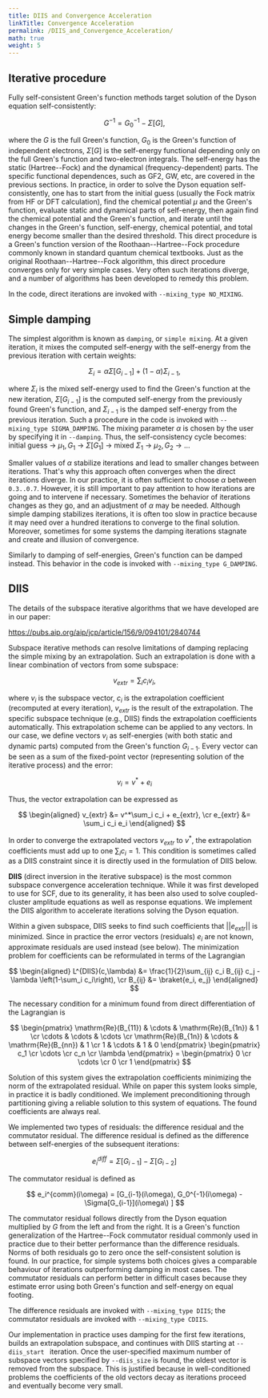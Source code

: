 ```yaml
---
title: DIIS and Convergence Acceleration
linkTitle: Convergence Acceleration
permalink: /DIIS_and_Convergence_Acceleration/
math: true
weight: 5
---
```


## Iterative procedure

Fully self-consistent Green's function methods target solution of the Dyson equation self-consistently:

$$G^{-1} = G^{-1}_0 - \Sigma[G],$$

where the $G$ is the full Green's function, $G_0$ is the Green's function of independent electrons, $\Sigma[G]$ is the self-energy functional depending only on the full Green's function and two-electron integrals. The self-energy has the static (Hartree--Fock) and the dynamical (frequency-dependent) parts. The specific functional dependences, such as GF2, GW, etc, are covered in the previous sections. In practice, in order to solve the Dyson equation self-consistently, one has to start from the initial guess (usually the Fock matrix from HF or DFT calculation), find the chemical potential $\mu$ and the Green's function, evaluate static and dynamical parts of self-energy, then again find the chemical potential and the Green's function, and iterate until the changes in the Green's function, self-energy, chemical potential, and total energy become smaller than the desired threshold. This direct procedure is a Green's function version of the Roothaan--Hartree--Fock procedure commonly known in standard quantum chemical textbooks. Just as the original Roothaan--Hartree--Fock algorithm, this direct procedure converges only for very simple cases. Very often such iterations diverge, and a number of algorithms has been developed to remedy this problem. 

In the code, direct iterations are invoked with `--mixing_type NO_MIXING`.

## Simple damping

The simplest algorithm is known as `damping`, or `simple mixing`. At a given iteration, it mixes the computed self-energy with the self-energy from the previous iteration with certain weights:

$$
\Sigma_i = \alpha\Sigma[G_{i-1}] + (1-\alpha)\Sigma_{i-1},
$$

where $\Sigma_i$ is the mixed self-energy used to find the Green's function at the new iteration, $\Sigma[G_{i-1}]$ is the computed self-energy from the previously found Green's function, and $\Sigma_{i-1}$ is the damped self-energy from the previous iteration. Such a procedure in the code is invoked with `--mixing_type SIGMA_DAMPING`. The mixing parameter $\alpha$ is chosen by the user by specifying it in `--damping`. Thus, the self-consistency cycle becomes:
initial guess &rarr; $\mu_1,G_1$ &rarr; $\Sigma[G_1]$ &rarr; mixed $\Sigma_1$ &rarr; $\mu_2,G_2$ &rarr; ...

Smaller values of $\alpha$ stabilize iterations and lead to smaller changes between iterations. That's why this approach often converges when the direct iterations diverge. In our practice, it is often sufficient to choose $\alpha$ between `0.3..0.7`. However, it is still important to pay attention to how iterations are going and to intervene if necessary. Sometimes the behavior of iterations changes as they go, and an adjustment of $\alpha$ may be needed. Although simple damping stabilizes iterations, it is often too slow in practice because it may need over a hundred iterations to converge to the final solution. Moreover, sometimes for some systems the damping iterations stagnate and create and illusion of convergence.

Similarly to damping of self-energies, Green's function can be damped instead. This behavior in the code is invoked with `--mixing_type G_DAMPING`. 

## DIIS

The details of the subspace iterative algorithms that we have developed are in our paper:

<https://pubs.aip.org/aip/jcp/article/156/9/094101/2840744>

Subspace iterative methods can resolve limitations of damping replacing the simple mixing by an extrapolation. Such an extrapolation is done with a linear combination of vectors from some subspace:

$$
v_{extr} = \sum_i c_i v_i,
$$

where $v_i$ is the subspace vector, $c_i$ is the extrapolation coefficient (recomputed at every iteration), $v_{extr}$ is the result of the extrapolation. The specific subspace technique (e.g., DIIS) finds the extrapolation coefficients automatically. This extrapolation scheme can be applied to any vectors. In our case, we define vectors $v_i$ as self-energies (with both static and dynamic parts) computed from the Green's function $G_{i-1}$. Every vector can be seen as a sum of the fixed-point vector (representing solution of the iterative process) and the error:

$$
v_i = v^* + e_i
$$

Thus, the vector extrapolation can be expressed as

$$
\begin{aligned}
v_{extr} &= v^*\sum_i c_i + e_{extr}, \cr
e_{extr} &= \sum_i c_i e_i
\end{aligned}
$$

In order to converge the extrapolated vectors $v_{extr}$ to $v^*$, the extrapolation coefficients must add up to one $\sum_i c_i = 1$. This condition is sometimes called as a DIIS constraint since it is directly used in the formulation of DIIS below.

**DIIS** (direct inversion in the iterative subspace) is the most common subspace convergence acceleration technique. While it was first developed to use for SCF, due to its generality, it has been also used to solve coupled-cluster amplitude equations as well as response equations. We implement the DIIS algorithm to accelerate iterations solving the Dyson equation. 

Within a given subspace, DIIS seeks to find such coefficients that $||e_{extr}||$ is minimized. Since in practice the error vectors (residuals) $e_i$ are not known, approximate residuals are used instead (see below). The minimization problem for coefficients can be reformulated in terms of the Lagrangian

$$
\begin{aligned}
L^{DIIS}(c,\lambda) &= \frac{1}{2}\sum_{ij} c_i B_{ij} c_j - \lambda \left(1-\sum_i c_i\right), \cr
B_{ij} &= \braket{e_i, e_j}
\end{aligned}
$$

The necessary condition for a minimum found from direct differentiation of the Lagrangian is

$$
\begin{pmatrix}
\mathrm{Re}(B_{11}) & \cdots & \mathrm{Re}(B_{1n}) & 1 \cr
\cdots & \cdots & \cdots \cr
\mathrm{Re}(B_{1n}) & \cdots & \mathrm{Re}(B_{nn}) & 1 \cr
      1    &  \cdots & 1 & 0
\end{pmatrix}
\begin{pmatrix}
c_1 \cr
\cdots \cr
c_n \cr
\lambda
\end{pmatrix} = 
\begin{pmatrix}
0 \cr
\cdots \cr
0 \cr
1
\end{pmatrix}
$$

Solution of this system gives the extrapolation coefficients minimizing the norm of the extrapolated residual. While on paper this system looks simple, in practice it is badly conditioned. We implement preconditioning through partitioning giving a reliable solution to this system of equations. The found coefficients are always real. 

We implemented two types of residuals: the difference residual and the commutator residual. The difference residual is defined as the difference between self-energies of the subsequent iterations:

$$
e_i^{diff} = \Sigma[G_{i-1}] - \Sigma[G_{i-2}]
$$

The commutator residual is defined as

$$
e_i^{comm}(i\omega) = [G_{i-1}(i\omega), G_0^{-1}(i\omega) - \Sigma[G_{i-1}](i\omega\) ]
$$

The commutator residual follows directly from the Dyson equation multiplied by $G$ from the left and from the right. It is a Green's function generalization of the Hartree--Fock commutator residual commonly used in practice due to their better performance than the difference residuals. Norms of both residuals go to zero once the self-consistent solution is found. In our practice, for simple systems both choices gives a comparable behaviour of iterations outperforming damping in most cases. The commutator residuals can perform better in difficult cases because they estimate error using both Green's function and self-energy on equal footing.

The difference residuals are invoked with `--mixing_type DIIS`; the commutator residuals are invoked with `--mixing_type CDIIS`. 

Our implementation in practice uses damping for the first few iterations, builds an extrapolation subspace, and continues with DIIS starting at `--diis_start ` iteration. Once the user-specified maximum number of subspace vectors specified by `--diis_size` is found, the oldest vector is removed from the subspace.
This is justified because in well-conditioned problems the coefficients of the old vectors decay as iterations proceed and eventually become very small.
